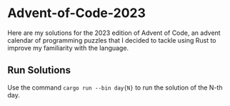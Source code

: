 # Advent-of-Code-2023
Here are my solutions for the 2023 edition of Advent of Code, an advent calendar of programming puzzles that I decided to tackle using Rust to improve my familiarity with the language.

## Run Solutions
Use the command `cargo run --bin day{N}` to run the solution of the N-th day.
